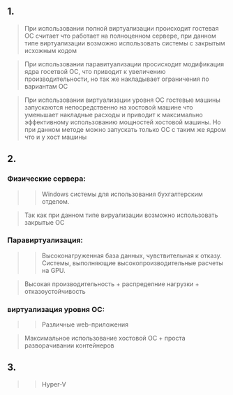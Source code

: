 ## 1.
> При использовании полной виртуализации происходит гостевая ОС считает что работает на полноценном сервере, при данном типе виртуализации возможно использовать системы с закрытым исхожным кодом

> При использовании паравитуализации просисходит модификация ядра госетвой ОС, что приводит к увеличению производительности, но так же накладывает ограничения по вариантам ОС

> При использовании виртуализации уровня ОС гостевые машины запускаются непосредственно на хостовой машине что уменьшает накладные расходы и приводит к максимально эффективному использованию мощностей хостовой машины. Но при данном методе можно запускать только ОС с таким же ядром что и у хост машины

## 2.
### Физические сервера:
>> Windows системы для использования бухгалтерским отделом.

>Так как при данном типе вируализации возможно использовать закрытые ОС

### Паравиртуализация:
>> Высоконагруженная база данных, чувствительная к отказу.
>> Системы, выполняющие высокопроизводительные расчеты на GPU.

> Высокая производительность + распределние нагрузки + отказоустойчивость

### виртуализация уровня ОС:

>> Различные web-приложения

> Максимальное использование хостовой ОС + проста разворачивании контейнеров

## 3.
>> Hyper-V
